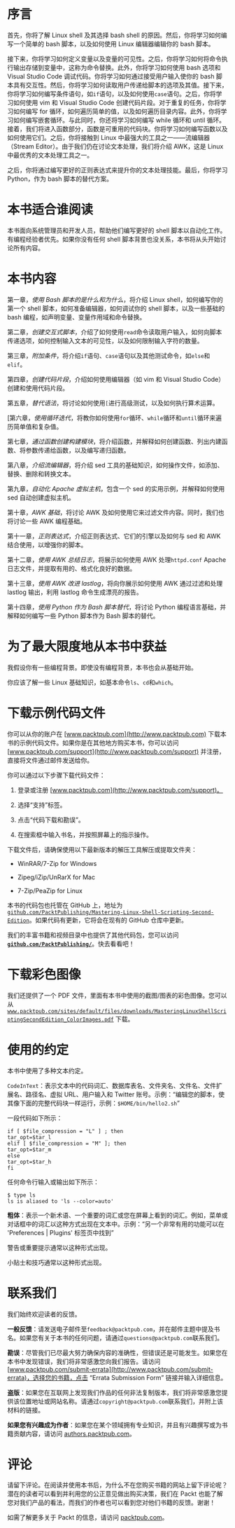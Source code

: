 # 序言

首先，你将了解 Linux shell 及其选择 bash shell 的原因。然后，你将学习如何编写一个简单的 bash 脚本，以及如何使用 Linux 编辑器编辑你的 bash 脚本。

接下来，你将学习如何定义变量以及变量的可见性。之后，你将学习如何将命令执行输出存储到变量中，这称为命令替换。此外，你将学习如何使用 bash 选项和 Visual Studio Code 调试代码。你将学习如何通过接受用户输入使你的 bash 脚本具有交互性。然后，你将学习如何读取用户传递给脚本的选项及其值。接下来，你将学习如何编写条件语句，如`if`语句，以及如何使用`case`语句。之后，你将学习如何使用 vim 和 Visual Studio Code 创建代码片段。对于重复的任务，你将学习如何编写 for 循环，如何遍历简单的值，以及如何遍历目录内容。此外，你将学习如何编写嵌套循环。与此同时，你还将学习如何编写 while 循环和 until 循环。接着，我们将进入函数部分，函数是可重用的代码块。你将学习如何编写函数以及如何使用它们。之后，你将接触到 Linux 中最强大的工具之一——流编辑器（Stream Editor）。由于我们仍在讨论文本处理，我们将介绍 AWK，这是 Linux 中最优秀的文本处理工具之一。

之后，你将通过编写更好的正则表达式来提升你的文本处理技能。最后，你将学习 Python，作为 bash 脚本的替代方案。

# 本书适合谁阅读

本书面向系统管理员和开发人员，帮助他们编写更好的 shell 脚本以自动化工作。有编程经验者优先。如果你没有任何 shell 脚本背景也没关系，本书将从头开始讨论所有内容。

# 本书内容

第一章，*使用 Bash 脚本的是什么和为什么*，将介绍 Linux shell，如何编写你的第一个 shell 脚本，如何准备编辑器，如何调试你的 shell 脚本，以及一些基础的 bash 编程，如声明变量、变量作用域和命令替换。

第二章，*创建交互式脚本*，介绍了如何使用`read`命令读取用户输入，如何向脚本传递选项，如何控制输入文本的可见性，以及如何限制输入字符的数量。

第三章，*附加条件*，将介绍`if`语句、`case`语句以及其他测试命令，如`else`和`elif`。

第四章，*创建代码片段*，介绍如何使用编辑器（如 vim 和 Visual Studio Code）创建和使用代码片段。

第五章，*替代语法*，将讨论如何使用`[`进行高级测试，以及如何执行算术运算。

[第六章，*使用循环迭代*，将教你如何使用`for`循环、`while`循环和`until`循环来遍历简单值和复杂值。

第七章，*通过函数创建构建模块*，将介绍函数，并解释如何创建函数、列出内建函数、将参数传递给函数，以及编写递归函数。

第八章，*介绍流编辑器*，将介绍 sed 工具的基础知识，如何操作文件，如添加、替换、删除和转换文本。

第九章，*自动化 Apache 虚拟主机*，包含一个 sed 的实用示例，并解释如何使用 sed 自动创建虚拟主机。

第十章，*AWK 基础*，将讨论 AWK 及如何使用它来过滤文件内容。同时，我们也将讨论一些 AWK 编程基础。

第十一章，*正则表达式*，介绍正则表达式、它们的引擎以及如何与 sed 和 AWK 结合使用，以增强你的脚本。

第十二章，*使用 AWK 总结日志*，将展示如何使用 AWK 处理`httpd.conf` Apache 日志文件，并提取有用的、格式化良好的数据。

第十三章，*使用 AWK 改进 lastlog*，将向你展示如何使用 AWK 通过过滤和处理 lastlog 输出，利用 lastlog 命令生成漂亮的报告。

第十四章，*使用 Python 作为 Bash 脚本替代*，将讨论 Python 编程语言基础，并解释如何编写一些 Python 脚本作为 Bash 脚本的替代。

# 为了最大限度地从本书中获益

我假设你有一些编程背景。即使没有编程背景，本书也会从基础开始。

你应该了解一些 Linux 基础知识，如基本命令`ls`、`cd`和`which`。

# 下载示例代码文件

你可以从你的账户在 [www.packtpub.com](http://www.packtpub.com) 下载本书的示例代码文件。如果你是在其他地方购买本书，你可以访问 [www.packtpub.com/support](http://www.packtpub.com/support) 并注册，直接将文件通过邮件发送给你。

你可以通过以下步骤下载代码文件：

1.  登录或注册 [www.packtpub.com](http://www.packtpub.com/support)。

1.  选择“支持”标签。

1.  点击“代码下载和勘误”。

1.  在搜索框中输入书名，并按照屏幕上的指示操作。

下载文件后，请确保使用以下最新版本的解压工具解压或提取文件夹：

+   WinRAR/7-Zip for Windows

+   Zipeg/iZip/UnRarX for Mac

+   7-Zip/PeaZip for Linux

本书的代码包也托管在 GitHub 上，地址为 [`github.com/PacktPublishing/Mastering-Linux-Shell-Scripting-Second-Edition`](https://github.com/PacktPublishing/Mastering-Linux-Shell-Scripting-Second-Edition)。如果代码有更新，它将会在现有的 GitHub 仓库中更新。

我们的丰富书籍和视频目录中也提供了其他代码包，您可以访问 **[`github.com/PacktPublishing/`](https://github.com/PacktPublishing/)**。快去看看吧！

# 下载彩色图像

我们还提供了一个 PDF 文件，里面有本书中使用的截图/图表的彩色图像。您可以从 [`www.packtpub.com/sites/default/files/downloads/MasteringLinuxShellScriptingSecondEdition_ColorImages.pdf`](https://www.packtpub.com/sites/default/files/downloads/MasteringLinuxShellScriptingSecondEdition_ColorImages.pdf) 下载。

# 使用的约定

本书中使用了多种文本约定。

`CodeInText`：表示文本中的代码词汇、数据库表名、文件夹名、文件名、文件扩展名、路径名、虚拟 URL、用户输入和 Twitter 账号。示例：“编辑您的脚本，使其像下面的完整代码块一样运行，示例：`$HOME/bin/hello2.sh`”

一段代码如下所示：

```
if [ $file_compression = "L" ] ; then 
tar_opt=$tar_l 
elif [ $file_compression = "M" ]; then 
tar_opt=$tar_m 
else 
tar_opt=$tar_h 
fi 
```

任何命令行输入或输出如下所示：

```
$ type ls
ls is aliased to 'ls --color=auto'  
```

**粗体**：表示一个新术语、一个重要的词汇或您在屏幕上看到的词汇。例如，菜单或对话框中的词汇以这种方式出现在文本中。示例：“另一个非常有用的功能可以在 'Preferences | Plugins' 标签页中找到”

警告或重要提示通常以这种形式出现。

小贴士和技巧通常以这种形式出现。

# 联系我们

我们始终欢迎读者的反馈。

**一般反馈**：请发送电子邮件至`feedback@packtpub.com`，并在邮件主题中提及书名。如果您有关于本书的任何问题，请通过`questions@packtpub.com`联系我们。

**勘误**：尽管我们已尽最大努力确保内容的准确性，但错误还是可能发生。如果您在本书中发现错误，我们将非常感激您向我们报告。请访问 [www.packtpub.com/submit-errata](http://www.packtpub.com/submit-errata)，选择您的书籍，点击 “Errata Submission Form” 链接并输入详细信息。

**盗版**：如果您在互联网上发现我们作品的任何非法复制版本，我们将非常感激您提供该位置地址或网站名称。请通过`copyright@packtpub.com`联系我们，并附上该材料的链接。

**如果您有兴趣成为作者**：如果您在某个领域拥有专业知识，并且有兴趣撰写或为书籍贡献内容，请访问 [authors.packtpub.com](http://authors.packtpub.com/)。

# 评论

请留下评论。在阅读并使用本书后，为什么不在您购买书籍的网站上留下评论呢？潜在的读者可以看到并利用您的公正意见做出购买决策，我们在 Packt 也能了解您对我们产品的看法，而我们的作者也可以看到您对他们书籍的反馈。谢谢！

如需了解更多关于 Packt 的信息，请访问 [packtpub.com](https://www.packtpub.com/)。

